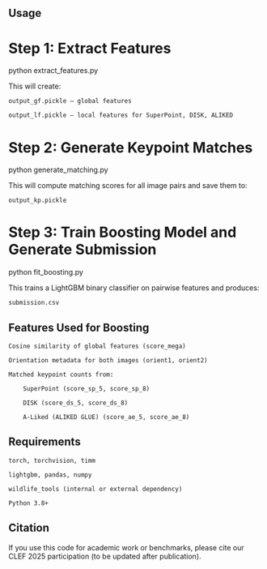 ## Usage
# Step 1: Extract Features

python extract_features.py

This will create:

    output_gf.pickle — global features

    output_lf.pickle — local features for SuperPoint, DISK, ALIKED

# Step 2: Generate Keypoint Matches

python generate_matching.py

This will compute matching scores for all image pairs and save them to:

    output_kp.pickle

# Step 3: Train Boosting Model and Generate Submission

python fit_boosting.py

This trains a LightGBM binary classifier on pairwise features and produces:

    submission.csv

## Features Used for Boosting

    Cosine similarity of global features (score_mega)

    Orientation metadata for both images (orient1, orient2)

    Matched keypoint counts from:

        SuperPoint (score_sp_5, score_sp_8)

        DISK (score_ds_5, score_ds_8)

        A-Liked (ALIKED GLUE) (score_ae_5, score_ae_8)

## Requirements

    torch, torchvision, timm

    lightgbm, pandas, numpy

    wildlife_tools (internal or external dependency)

    Python 3.8+

## Citation

If you use this code for academic work or benchmarks, please cite our CLEF 2025 participation (to be updated after publication).

